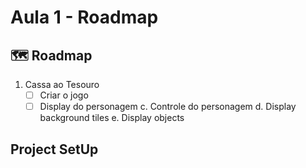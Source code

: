 # Aula 1 -  Roadmap

## 🗺️ Roadmap

1. Cassa ao Tesouro
   - [ ] Criar o jogo
   - [ ] Display do personagem
   c. Controle do personagem
   d. Display background tiles
   e. Display objects

## Project SetUp

